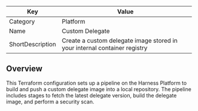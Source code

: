 | Key          | Value                   |
|--------------|-------------------------|
| Category     | Platform                 |
| Name         | Custom Delegate          |
| ShortDescription | Create a custom delegate image stored in your internal container registry |


## Overview
This Terraform configuration sets up a pipeline on the Harness Platform to build and push a custom delegate image into a local repository. The pipeline includes stages to fetch the latest delegate version, build the delegate image, and perform a security scan.

